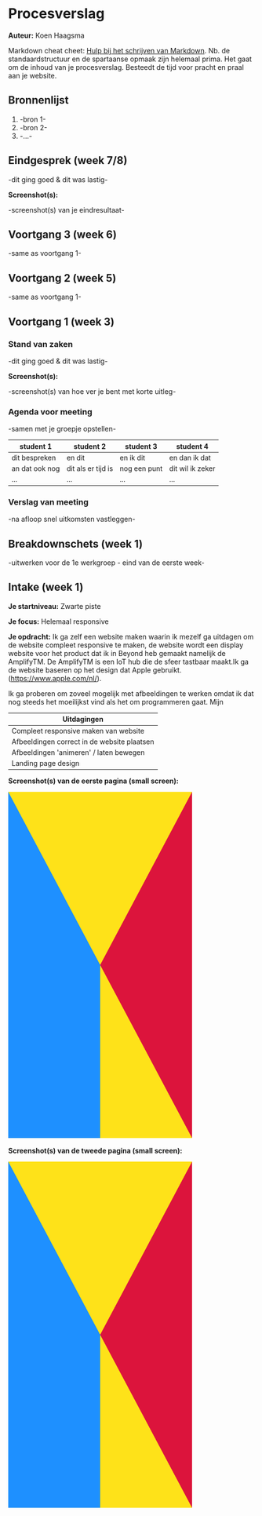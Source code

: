 # Procesverslag

**Auteur:** Koen Haagsma

Markdown cheat cheet: [Hulp bij het schrijven van Markdown](https://github.com/adam-p/markdown-here/wiki/Markdown-Cheatsheet). Nb. de standaardstructuur en de spartaanse opmaak zijn helemaal prima. Het gaat om de inhoud van je procesverslag. Besteedt de tijd voor pracht en praal aan je website.

## Bronnenlijst

1. -bron 1-
2. -bron 2-
3. -...-

## Eindgesprek (week 7/8)

-dit ging goed & dit was lastig-

**Screenshot(s):**

-screenshot(s) van je eindresultaat-

## Voortgang 3 (week 6)

-same as voortgang 1-

## Voortgang 2 (week 5)

-same as voortgang 1-

## Voortgang 1 (week 3)

### Stand van zaken

-dit ging goed & dit was lastig-

**Screenshot(s):**

-screenshot(s) van hoe ver je bent met korte uitleg-

### Agenda voor meeting

-samen met je groepje opstellen-

| student 1      | student 2          | student 3    | student 4        |
| -------------- | ------------------ | ------------ | ---------------- |
| dit bespreken  | en dit             | en ik dit    | en dan ik dat    |
| an dat ook nog | dit als er tijd is | nog een punt | dit wil ik zeker |
| ...            | ...                | ...          | ...              |

### Verslag van meeting

-na afloop snel uitkomsten vastleggen-

## Breakdownschets (week 1)

-uitwerken voor de 1e werkgroep - eind van de eerste week-

## Intake (week 1)

**Je startniveau:** Zwarte piste

**Je focus:** Helemaal responsive

**Je opdracht:** Ik ga zelf een website maken waarin ik mezelf ga uitdagen om de website compleet responsive te maken, de website wordt een display website voor het product dat ik in Beyond heb gemaakt namelijk de AmplifyTM.
De AmplifyTM is een IoT hub die de sfeer tastbaar maakt.Ik ga de website baseren op het design dat Apple gebruikt. (https://www.apple.com/nl/).

Ik ga proberen om zoveel mogelijk met afbeeldingen te werken omdat ik dat nog steeds het moeilijkst vind als het om programmeren gaat.
Mijn 


| Uitdagingen     |
| -------------- |
| Compleet responsive maken van website  |
| Afbeeldingen correct in de website plaatsen |
| Afbeeldingen 'animeren' / laten bewegen |
| Landing page design |

**Screenshot(s) van de eerste pagina (small screen):**

<img src="images/dummy-plaatje.svg" width="375px" alt="omschrijving van de pagina">

**Screenshot(s) van de tweede pagina (small screen):**

<img src="images/dummy-plaatje.svg" width="375px" alt="omschrijving van de pagina">
